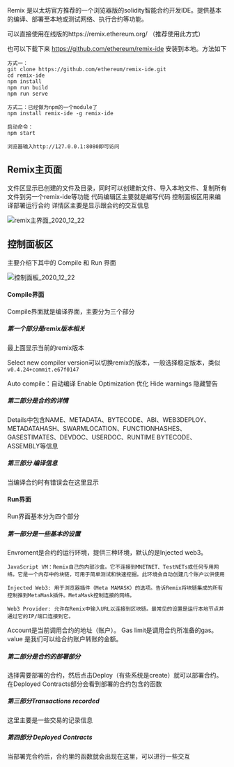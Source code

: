 Remix 是以太坊官方推荐的一个浏览器版的solidity智能合约开发IDE。提供基本的编译、部署至本地或测试网络、执行合约等功能。

可以直接使用在线版的https://remix.ethereum.org/ （推荐使用此方式）

也可以下载下来 https://github.com/ethereum/remix-ide 安装到本地。方法如下
```
方式一：
git clone https://github.com/ethereum/remix-ide.git
cd remix-ide
npm install
npm run build
npm run serve

方式二：已经做为npm的一个module了
npm install remix-ide -g remix-ide

启动命令：
npm start

浏览器输入http://127.0.0.1:8080即可访问
```

## Remix主页面

文件区显示已创建的文件及目录，同时可以创建新文件、导入本地文件、复制所有文件到另一个remix-ide等功能
代码编辑区主要就是编写代码
控制面板区用来编译部署运行合约
详情区主要是显示跟合约的交互信息

![remix主界面_2020_12_22](https://gitee.com/ghongxiang/picture/raw/master/编程/blockchain/remix主界面_2020_12_22.png)

## 控制面板区

主要介绍下其中的 Compile 和 Run 界面

![控制面板_2020_12_22](https://gitee.com/ghongxiang/picture/raw/master/编程/blockchain/控制面板_2020_12_22.jpg)

#### Compile界面

Compile界面就是编译界面，主要分为三个部分

##### 第一个部分是remix版本相关

最上面显示当前的remix版本

Select new compiler version可以切换remix的版本，一般选择稳定版本，类似`v0.4.24+commit.e67f0147`

Auto compile：自动编译
Enable Optimization 优化
Hide warnings 隐藏警告

##### 第二部分是合约的详情

Details中包含NAME、METADATA、BYTECODE、ABI、WEB3DEPLOY、METADATAHASH、SWARMLOCATION、FUNCTIONHASHES、GASESTIMATES、DEVDOC、USERDOC、RUNTIME BYTECODE、ASSEMBLY等信息

##### 第三部分 编译信息

当编译合约时有错误会在这里显示


#### Run界面

Run界面基本分为四个部分

##### 第一部分是一些基本的设置

Envroment是合约的运行环境，提供三种环境，默认的是Injected web3。
```
JavaScript VM：Remix自己的内部沙盒。它不连接到MNETNET、TestNETs或任何专用网络。它是一个内存中的块链，可用于简单测试和快速挖掘。此环境会自动创建几个账户以供使用

Injected Web3: 用于浏览器插件（Meta MAMASK）的选项。告诉Remix将块链集成的所有控制推到MetaMask插件。MetaMask控制连接的网络。

Web3 Provider: 允许在Remix中输入URL以连接到区块链。最常见的设置是运行本地节点并通过它的IP/端口连接到它。
```
Account是当前调用合约的地址（账户）。
Gas limit是调用合约所准备的gas。
value 是我们可以给合约账户转账的金额。

##### 第二部分是合约的部署部分

选择需要部署的合约，然后点击Deploy（有些系统是create）就可以部署合约。在Deployed Contracts部分会看到部署的合约包含的函数

##### 第三部分Transactions recorded

这里主要是一些交易的记录信息

##### 第四部分 Deployed Contracts

当部署完合约后，合约里的函数就会出现在这里，可以进行一些交互